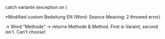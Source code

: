 catch variante (exception on <span class="mentioun_adress"></span>)

*Modified custom Bedeitung EN (Word: Seance Meaning: 2 throwed error)


-> Word "Methode" -> returns Methode & Method. First is Varaint, second isn't. Can't choose!